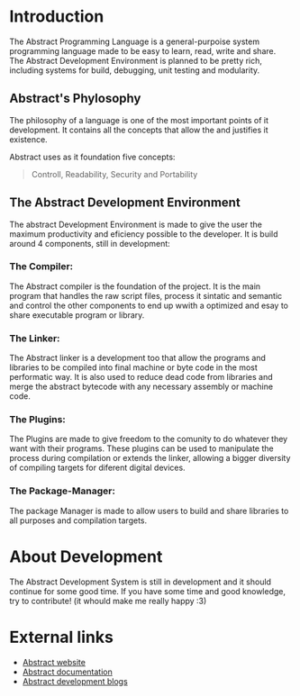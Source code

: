 # Introduction

The Abstract Programming Language is a general-purpoise system programming language
made to be easy to learn, read, write and share. \
The Abstract Development Environment is planned to be  pretty rich, including systems
for build, debugging, unit testing and modularity.

## Abstract's Phylosophy

The philosophy of a language is one of the most important points of it development.
It contains all the concepts that allow the and justifies it existence.

Abstract uses as it foundation five concepts:
> Controll, Readability, Security and Portability

## The Abstract Development Environment

The abstract Development Environment is made to give the user the maximum productivity
and eficiency possible to the developer. It is build around 4 components,
still in development:

### The Compiler:

The Abstract compiler is the foundation of the project. It is the main program that handles
the raw script files, process it sintatic and semantic and control the other components to
end up wwith a optimized and esay to share executable program or library.

### The Linker:

The Abstract linker is a development too that allow the programs and libraries to be compiled into
final machine or byte code in the most performatic way. It is also used to reduce dead code from
libraries and merge the abstract bytecode with any necessary assembly or machine code.

### The Plugins:

The Plugins are made to give freedom to the comunity to do whatever they want with their programs.
These plugins can be used to manipulate the process during compilation or extends the linker,
allowing a bigger diversity of compiling targets for diferent digital devices.

### The Package-Manager:

The package Manager is made to allow users to build and share libraries to all purposes and compilation
targets.

# About Development

The Abstract Development System is still in development and it should continue for some good time.
If you have some time and good knowledge, try to contribute! (it whould make me really happy :3)


[//]: # (## Current Contributors:)
[//]: # (||||)
[//]: # (|:----------:|:----------:|:------|)

# External links

- [Abstract website](https://abstractlang.github.io/abstract/)
- [Abstract documentation](https://abstractlang.github.io/abstract/)
- [Abstract development blogs](https://abstractlang.github.io/abstract/)
